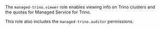 The `managed-trino.viewer` role enables viewing info on Trino clusters and the quotas for Managed Service for Trino.

This role also includes the `managed-trino.auditor` permissions.
